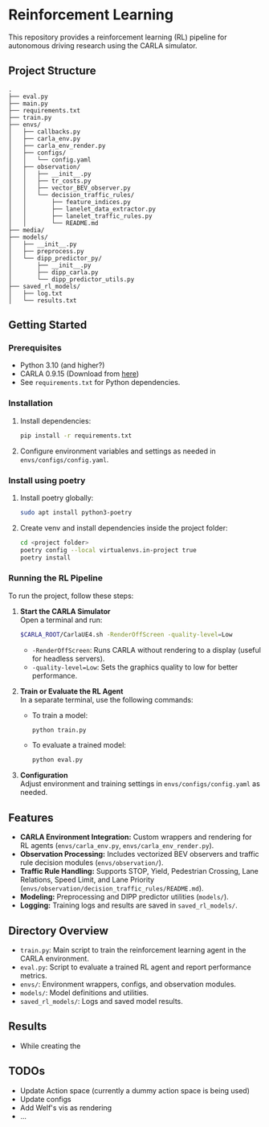 # Reinforcement Learning

This repository provides a reinforcement learning (RL) pipeline for autonomous driving research using the CARLA simulator.

## Project Structure

```
.
├── eval.py
├── main.py
├── requirements.txt
├── train.py
├── envs/
│   ├── callbacks.py
│   ├── carla_env.py
│   ├── carla_env_render.py
│   ├── configs/
│   │   └── config.yaml
│   ├── observation/
│   │   ├── __init__.py
│   │   ├── tr_costs.py
│   │   ├── vector_BEV_observer.py
│   │   └── decision_traffic_rules/
│   │       ├── feature_indices.py
│   │       ├── lanelet_data_extractor.py
│   │       ├── lanelet_traffic_rules.py
│   │       └── README.md
├── media/
├── models/
│   ├── __init__.py
│   ├── preprocess.py
│   └── dipp_predictor_py/
│       ├── __init__.py
│       ├── dipp_carla.py
│       └── dipp_predictor_utils.py
├── saved_rl_models/
│   ├── log.txt
│   └── results.txt
```

## Getting Started

### Prerequisites

- Python 3.10 (and higher?)
- CARLA 0.9.15 (Download from [here](https://github.com/carla-simulator/carla/releases/tag/0.9.15/))
- See `requirements.txt` for Python dependencies.

### Installation

1. Install dependencies:
    ```bash
    pip install -r requirements.txt
    ```
3. Configure environment variables and settings as needed in `envs/configs/config.yaml`.

### Install using poetry

1. Install poetry globally:
    ```bash
    sudo apt install python3-poetry
    ```
2. Create venv and install dependencies inside the project folder:
    ```bash
    cd <project folder>
    poetry config --local virtualenvs.in-project true
    poetry install
    ```


### Running the RL Pipeline

To run the project, follow these steps:

1. **Start the CARLA Simulator**  
    Open a terminal and run:
    ```bash
    $CARLA_ROOT/CarlaUE4.sh -RenderOffScreen -quality-level=Low
    ```
    - `-RenderOffScreen`: Runs CARLA without rendering to a display (useful for headless servers).
    - `-quality-level=Low`: Sets the graphics quality to low for better performance.

2. **Train or Evaluate the RL Agent**  
    In a separate terminal, use the following commands:
    - To train a model:
      ```bash
      python train.py
      ```
    - To evaluate a trained model:
      ```bash
      python eval.py
      ```

3. **Configuration**  
    Adjust environment and training settings in `envs/configs/config.yaml` as needed.

## Features

- **CARLA Environment Integration:** Custom wrappers and rendering for RL agents (`envs/carla_env.py`, `envs/carla_env_render.py`).
- **Observation Processing:** Includes vectorized BEV observers and traffic rule decision modules (`envs/observation/`).
- **Traffic Rule Handling:** Supports STOP, Yield, Pedestrian Crossing, Lane Relations, Speed Limit, and Lane Priority (`envs/observation/decision_traffic_rules/README.md`).
- **Modeling:** Preprocessing and DIPP predictor utilities (`models/`).
- **Logging:** Training logs and results are saved in `saved_rl_models/`.

## Directory Overview
- `train.py`: Main script to train the reinforcement learning agent in the CARLA environment.
- `eval.py`: Script to evaluate a trained RL agent and report performance metrics.
- `envs/`: Environment wrappers, configs, and observation modules.
- `models/`: Model definitions and utilities.
- `saved_rl_models/`: Logs and saved model results.

## Results

- While creating the 

## TODOs

- Update Action space (currently a dummy action space is being used)
- Update configs
- Add Welf's vis as rendering
- ...